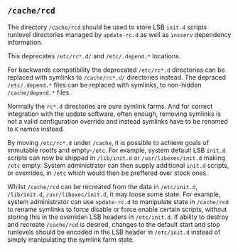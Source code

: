 ## `/cache/rcd`

The directory `/cache/rcd` should be used to store LSB `init.d`
scripts runlevel directories managed by `update-rc.d` as well as
`insserv` dependency information.

This deprecates `/etc/rc*.d/` and `/etc/.depend.*` locations.

For backwards compatibility the deprecated `/etc/rc*.d` directories
can be replaced with symlinks to `/cache/rc*.d/` directories
instead. The depraced `/etc/.depend.*` files can be replaced with
symlinks, to non-hidden `/cache/depend.*` files.

Normally the `rc*.d` directories are pure symlink farms. And for
correct integration with the update software, often enough, removing
symlinks is not a valid configuration override and instead symlinks
have to be renamed to `K` names instead.

By moving `/etc/rc*.d` under `/cache`, it is possible to achieve goals
of immutable rootfs and empty-`/etc`. For example, system default LSB
`init.d` scripts can now be shipped in `/lib/init.d` or
`/usr/libexec/init.d` making `/etc` empty. System administrator can
then supply additional `init.d` scripts, or overrides, in `/etc` which
would then be preffered over stock ones.

Whilst `/cache/rcd` can be recreated from the data in `/etc/init.d`,
`/lib/init.d`, `/usr/libexec/init.d`, it may loose some state. For
example, system administrator can use `update-rc.d` to manipulate
state in `/cache/rcd` to rename symlinks to force disable or force
enable certain scripts, without storing this in the overriden LSB
headers in `/etc/init.d`. If ability to destroy and recreate
`/cache/rcd` is desired, changes to the default start and stop
runlevels should be encoded in the LSB header in `/etc/init.d` instead
of simply manipulating the symlink farm state.
